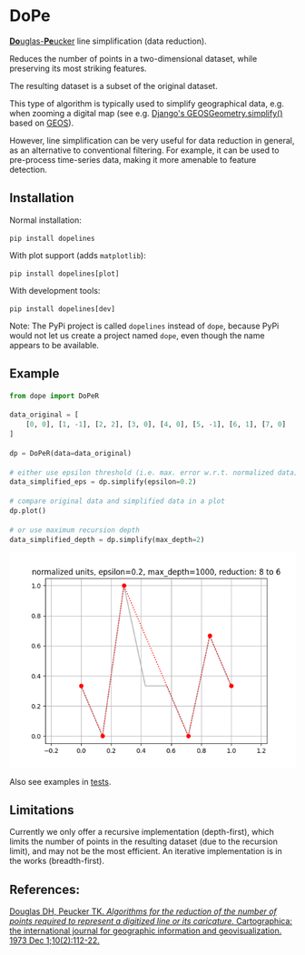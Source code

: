 # DoPe

[**Do**uglas-**Pe**ucker][1] line simplification (data reduction).

Reduces the number of points in a two-dimensional dataset, while preserving its most striking features.

The resulting dataset is a subset of the original dataset.

This type of algorithm is typically used to simplify geographical data, e.g. when zooming a digital map (see e.g. [Django's GEOSGeometry.simplify()][4] based on [GEOS][5]). 

However, line simplification can be very useful for data reduction in general, as an alternative to conventional filtering.
For example, it can be used to pre-process time-series data, making it more amenable to feature detection. 

## Installation

Normal installation:

```pip install dopelines```

With plot support (adds `matplotlib`):

```pip install dopelines[plot]```

With development tools:

```pip install dopelines[dev]```

Note: The PyPi project is called `dopelines` instead of `dope`, because PyPi would not let us create a project named `dope`, even though the name appears to be available. 

## Example

```python
from dope import DoPeR

data_original = [
    [0, 0], [1, -1], [2, 2], [3, 0], [4, 0], [5, -1], [6, 1], [7, 0]
]

dp = DoPeR(data=data_original)

# either use epsilon threshold (i.e. max. error w.r.t. normalized data)
data_simplified_eps = dp.simplify(epsilon=0.2)

# compare original data and simplified data in a plot
dp.plot()

# or use maximum recursion depth
data_simplified_depth = dp.simplify(max_depth=2)

```

![Example line simplification plot.][3]

Also see examples in [tests][2].

## Limitations

Currently we only offer a recursive implementation (depth-first), which limits the number of points in the resulting dataset (due to the recursion limit), and may not be the most efficient.
An iterative implementation is in the works (breadth-first).

## References:

[Douglas DH, Peucker TK. *Algorithms for the reduction of the number of points required to represent a digitized line or its caricature.*
Cartographica: the international journal for geographic information and geovisualization. 1973 Dec 1;10(2):112-22.][1]

[1]: https://doi.org/10.3138/FM57-6770-U75U-7727
[2]: https://github.com/dennisvang/dope/tree/main/tests
[3]: https://github.com/dennisvang/dope/blob/main/pdf/dope-example.png
[4]: https://docs.djangoproject.com/en/stable/ref/contrib/gis/geos/#django.contrib.gis.geos.GEOSGeometry.simplify
[5]: https://libgeos.org/doxygen/namespacegeos_1_1simplify.html
